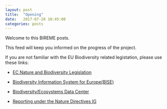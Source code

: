 ```yaml
---
layout: post
title:  "Opening"
date:   2017-07-28 10:45:00
categories: posts
---
```


Welcome to this BIREME posts.

This feed will keep you informed on the progress of the project.

If you are not familiar with the EU Biodiversity related legistation, please use these links:
* [EC Nature and Biodiversity Legislation](http://ec.europa.eu/environment/nature/legislation/index_en.htm)
* [Biodiversity Information System for Europe(BISE)](http://biodiversity.europa.eu/)
* [Biodiversity/Ecosystems Data Center](https://www.eea.europa.eu/themes/biodiversity/dc)

* [Reporting under the Nature Directives IG](https://circabc.europa.eu/w/browse/173a90fc-40bf-492d-a3a9-df99c4aa8807)
